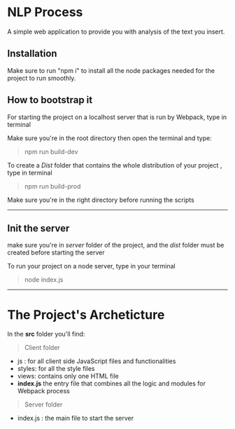 # NLP Process

A simple web application to provide you with analysis of the text you insert.

## Installation

Make sure to run "npm i" to install all the node packages needed for the project to run smoothly.

## How to bootstrap it

For starting the project on a localhost server that is run by Webpack, type in terminal

Make sure you're in the root directory then open the terminal and type:

> npm run build-dev

To create a *Dist* folder that contains the whole distribution of your project , type in terminal
> npm run build-prod

Make sure you're in the right directory before running the scripts

----

## Init the server

make sure you're in *server* folder of the project, and the *dist* folder must be created before starting the server


To run your project on a node server, type in your terminal
> node index.js


---

# The Project's Archeticture

In the **src** folder you'll find:

> Client folder
- js :  for all  client side JavaScript files and functionalities
- styles: for all the style files
- views: contains only one HTML file
- **index.js** the entry file that combines all the logic and modules for Webpack process

> Server folder

- index.js : the main file to start the server 

